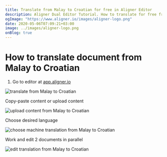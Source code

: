 ```yaml
---
title: Translate from Malay to Croatian for free in Aligner Editor
description: Aligner Dual Editor Tutorial. How to translate for free from Malay to Croatian. Aligner is multilingual document management platform. 
ogImage: "https://www.aligner.io/images/aligner-logo.png"
date: 2020-05-06T07:09:21+03:00
image: ../images/aligner-logo.png
onBlog: true
---
```


# How to translate document from Malay to Croatian

1. Go to editor at [app.aligner.io](https://app.aligner.io "Aligner App web page")

![translate from Malay to Croatian](../aligner-blank-editor.png "translate from Malay to Croatian")

Copy-paste content or upload content

![upload content from Malay to Croatian](../aligner-uploaded-document.png "upload content from Malay to Croatian")

Choose desired language

![choose machine translation from Malay to Croatian](../aligner-language-dropdown.png "choose machine translation from Malay to Croatian")

Work and edit 2 documents in parallel

![edit translation from Malay to Croatian](../aligner-double-sitded-editor.png "edit translation from Malay to Croatian")

